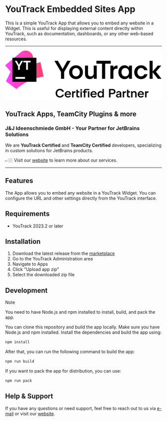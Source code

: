 # YouTrack Embedded Sites App

This is a simple YouTrack App that allows you to embed any website in a Widget. This is useful for displaying external content directly within YouTrack, such as documentation, dashboards, or any other web-based resources. 

---

<picture>
  <source media="(prefers-color-scheme: dark)" srcset="docs/images/youtrack-certified-partner-white.svg">
  <img src="docs/images/youtrack-certified-partner-black.svg" alt="YouTrack Certified Partner">
</picture>

## YouTrack Apps, TeamCity Plugins & more

### J&J Ideenschmiede GmbH - Your Partner for JetBrains Solutions

We are **YouTrack Certified** and **TeamCity Certified** developers, specializing in custom solutions for JetBrains products.

👉🏼 Visit our [website](https://www.jj-ideenschmiede.de) to learn more about our services.

---

## Features

The App allows you to embed any website in a YouTrack Widget. You can configure the URL and other settings directly from the YouTrack interface. 

## Requirements

- YouTrack 2023.2 or later

## Installation

1. Download the latest release from the [marketplace](https://plugins.jetbrains.com/plugin/27288-embedded-sites)
2. Go to the YouTrack Administration area
3. Navigate to Apps
4. Click "Upload app zip"
5. Select the downloaded zip file

## Development

> [!NOTE]
> You need to have Node.js and npm installed to install, build, and pack the app.

You can clone this repository and build the app locally. Make sure you have Node.js and npm installed. Install the dependencies and build the app using:

```bash
npm install
```

After that, you can run the following command to build the app:

```bash
npm run build
```

If you want to pack the app for distribution, you can use:

```bash
npm run pack
```


## Help & Support

If you have any questions or need support, feel free to reach out to us via [e-mail](mailto:support@jj-ideenschmiede.de) or visit our [website](https://www.jj-ideenschmiede.de).
